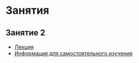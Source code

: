 # Занятия #

## Занятие 2 ##

* [Лекция](https://docs.google.com/document/d/12Q5ZaKTqqdA7OD8ZTuEG_rtvR8zfivDdSU7LMBlzPnI/edit?usp=sharing)
* [Информация для самостоятельного изучения](https://docs.google.com/document/d/1VbU4OrDhqmG5P4hMce00WUGjX107JZcIOejqgAUGrAs/edit?usp=sharing)